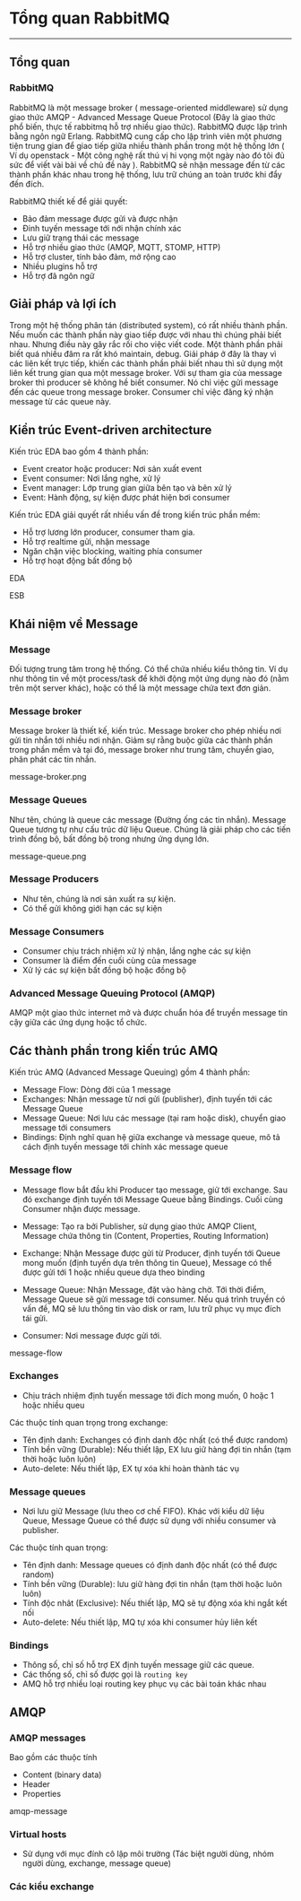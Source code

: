 # Tổng quan RabbitMQ
---
## Tổng quan
### RabbitMQ
RabbitMQ là một message broker ( message-oriented middleware) sử dụng giao thức AMQP - Advanced Message Queue Protocol (Đây là giao thức phổ biến, thực tế rabbitmq hỗ trợ nhiều giao thức). RabbitMQ được lập trình bằng ngôn ngữ Erlang. RabbitMQ cung cấp cho lập trình viên một phương tiện trung gian để giao tiếp giữa nhiều thành phần trong một hệ thống lớn ( Ví dụ openstack - Một công nghệ rất thú vị hi vọng một ngày nào đó tôi đủ sức để viết vài bài về chủ đề này ). RabbitMQ sẽ nhận message đến từ các thành phần khác nhau trong hệ thống, lưu trữ chúng an toàn trước khi đẩy đến đích.

RabbitMQ thiết kế để giải quyết:
- Bảo đảm message được gửi và được nhận
- Đinh tuyến message tới nới nhận chính xác
- Lưu giữ trạng thái các message
- Hỗ trợ nhiều giao thức (AMQP, MQTT, STOMP, HTTP)
- Hỗ trợ cluster, tính bảo đảm, mở rộng cao
- Nhiều plugins hỗ trợ
- Hỗ trợ đã ngôn ngữ

## Giải pháp và lợi ích
Trong một hệ thống phân tán (distributed system), có rất nhiều thành phần. Nếu muốn các thành phần này giao tiếp được với nhau thì chúng phải biết nhau. Nhưng điều này gây rắc rối cho việc viết code. Một thành phần phải biết quá nhiều đâm ra rất khó maintain, debug. Giải pháp ở đây là thay vì các liên kết trực tiếp, khiến các thành phần phải biết nhau thì sử dụng một liên kết trung gian qua một message broker. Với sự tham gia của message broker thì producer sẽ không hề biết consumer. Nó chỉ việc gửi message đến các queue trong message broker. Consumer chỉ việc đăng ký nhận message từ các queue này.


## Kiển trúc Event-driven architecture
Kiến trúc EDA bao gồm 4 thành phần: 
- Event creator hoặc producer: Nơi sản xuất event
- Event consumer: Nơi lắng nghe, xử lý
- Event manager: Lớp trung gian giữa bên tạo và bên xử lý
- Event: Hành động, sự kiện được phát hiện bơi consumer

Kiến trúc EDA giải quyết rất nhiều vấn đề trong kiến trúc phần mềm:
- Hỗ trợ lương lớn producer, consumer tham gia.
- Hỗ trợ realtime gửi, nhận message
- Ngăn chặn việc blocking, waiting phía consumer
- Hỗ trợ hoạt động bất đồng bộ

EDA

ESB

## Khái niệm về Message

### Message
Đối tượng trung tâm trong hệ thống. Có thể chứa nhiều kiểu thông tin. Ví dụ như thông tin về một process/task để khởi động một ứng dụng nào đó (nằm trên một server khác), hoặc có thể là một message chứa text đơn giản.

### Message broker
Message broker là thiết kế, kiến trúc. Message broker cho phép nhiều nơi gửi tin nhắn tới nhiều nơi nhận. Giảm sự rằng buộc giữa các thành phần trong phần mềm và tại đó, message broker như trung tâm, chuyển giao, phân phát các tin nhắn.

message-broker.png

### Message Queues
Như tên, chúng là queue các message (Đường ống các tin nhắn). Message Queue tương tự như cấu trúc dữ liệu Queue. Chúng là giải pháp cho các tiến trình đồng bộ, bất đồng bộ trong nhưng ứng dụng lớn.

message-queue.png

### Message Producers
- Như tên, chúng là nơi sản xuất ra sự kiện.
- Có thể gửi không giới hạn các sự kiện

### Message Consumers
- Consumer chịu trách nhiệm xử lý nhận, lắng nghe các sự kiện
- Consumer là điểm đến cuối cùng của message
- Xử lý các sự kiện bất đồng bộ hoặc đồng bộ

### Advanced Message Queuing Protocol (AMQP)

AMQP một giao thức internet mở và được chuẩn hóa để truyền message tin cậy giữa các ứng dụng hoặc tổ chức.

## Các thành phần trong kiến trúc AMQ
Kiến trúc AMQ (Advanced Message Queuing) gồm 4 thành phần:
- Message Flow: Dòng đời của 1 message
- Exchanges: Nhận message từ nơi gửi (publisher), định tuyến tới các Message Queue
- Message Queue: Nơi lưu các message (tại ram hoặc disk), chuyển giao message tới consumers
- Bindings: Định nghĩ quan hệ giữa exchange và message queue, mô tả cách định tuyến message tới chính xác message queue

### Message flow
- Message flow bắt đầu khi Producer tạo message, giử tới exchange. Sau đó exchange định tuyến tới Message Queue bằng Bindings. Cuối cùng Consumer nhận được message.

- Message: Tạo ra bởi Publisher, sử dụng giao thức AMQP Client, Message chứa thông tin  (Content, Properties, Routing Information)
- Exchange: Nhận Message được gửi từ Producer, định tuyến tới Queue mong muốn (định tuyến dựa trên thông tin Queue), Message có thể được gửi tới 1 hoặc nhiều queue dựa theo binding
- Message Queue: Nhận Message, đặt vào hàng chờ. Tới thời điểm, Message Queue sẽ gửi message tới consumer. Nếu quá trình truyền có vấn đề, MQ sẽ lưu thông tin vào disk or ram, lưu trữ phục vụ mục đích tái gửi.
- Consumer: Nơi message được gửi tới.

message-flow

### Exchanges
- Chịu trách nhiệm định tuyến message tới đích mong muốn, 0 hoặc 1 hoặc nhiều queu

Các thuộc tính quan trọng trong exchange:
- Tên định danh: Exchanges có định danh độc nhất (có thể được random)
- Tính bền vững (Durable): Nếu thiết lập, EX lưu giữ hàng đợi tin nhắn (tạm thời hoặc luôn luôn)
- Auto-delete: Nếu thiết lập, EX tự xóa khi hoàn thành tác vụ

### Message queues
- Nơi lưu giữ Message (lưu theo cơ chế FIFO). Khác với kiểu dữ liệu Queue, Message Queue có thể được sử dụng với nhiều consumer và publisher. 

Các thuộc tính quan trọng:
- Tên định danh: Message queues có định danh độc nhất (có thể được random)
- Tính bền vững (Durable): lưu giữ hàng đợi tin nhắn (tạm thời hoặc luôn luôn)
- Tính độc nhât (Exclusive): Nếu thiết lập, MQ sẽ tự động xóa khi ngắt kết nối
- Auto-delete: Nếu thiết lập, MQ tự xóa khi consumer hủy liên kết

### Bindings
- Thông số, chỉ số hỗ trợ EX định tuyến message giữ các queue.
- Các thống số, chỉ số được gọi là `routing key`
- AMQ hỗ trợ nhiều loại routing key phục vụ các bài toán khác nhau

## AMQP
### AMQP messages

Bao gồm các thuộc tính
- Content (binary data)
- Header
- Properties

amqp-message

### Virtual hosts
- Sử dụng với mục đính cô lập môi trường (Tác biệt người dùng, nhóm người dùng, exchange, message queue)


### Các kiểu exchange